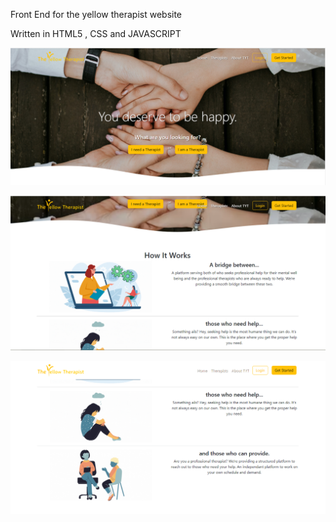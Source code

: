 Front End for the yellow therapist website

Written in HTML5 , CSS and JAVASCRIPT

![alt text](https://github.com/Kimulu/the_yellow_therapist/blob/main/images/screenshot1.PNG?raw=true)

![alt text](https://github.com/Kimulu/the_yellow_therapist/blob/main/images/screenshot2.PNG?raw=true)

![alt text](https://github.com/Kimulu/the_yellow_therapist/blob/main/images/screenshot3.PNG?raw=true)
